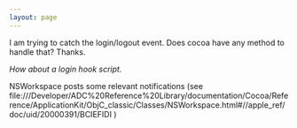 ```yaml
---
layout: page
---
```




I am trying to catch the login/logout event.  Does cocoa have any method to handle that? Thanks.

*How about a login hook script.*

NSWorkspace posts some relevant notifications (see file:///Developer/ADC%20Reference%20Library/documentation/Cocoa/Reference/ApplicationKit/ObjC_classic/Classes/NSWorkspace.html#//apple_ref/doc/uid/20000391/BCIEFIDI )
